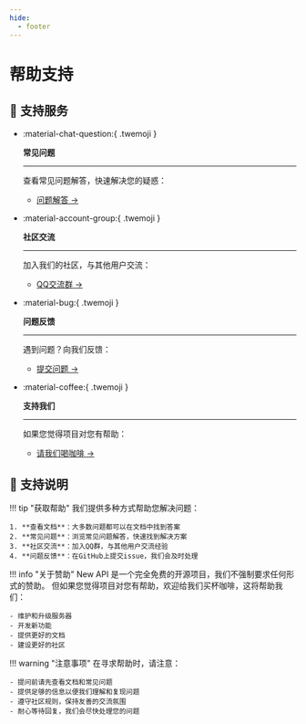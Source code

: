 ```yaml
---
hide:
  - footer
---
```


<style>
  .md-typeset .grid.cards > ul {
    display: grid;
    grid-template-columns: repeat(auto-fit, minmax(16rem, 1fr));
    gap: 1rem;
    margin: 1em 0;
  }
  
  .md-typeset .grid.cards > ul > li {
    border: none;
    border-radius: 0.8rem;
    box-shadow: var(--md-shadow-z2);
    padding: 1.5rem;
    transition: transform 0.25s, box-shadow 0.25s;
    background: linear-gradient(135deg, var(--md-primary-fg-color), var(--md-accent-fg-color));
    color: var(--md-primary-bg-color);
  }

  .md-typeset .grid.cards > ul > li:hover {
    transform: scale(1.02);
    box-shadow: var(--md-shadow-z3);
  }

  .md-typeset .grid.cards > ul > li > hr {
    margin: 0.8rem 0;
    border: none;
    border-bottom: 2px solid var(--md-primary-bg-color);
    opacity: 0.2;
  }

  .md-typeset .grid.cards > ul > li > p {
    margin: 0.5rem 0;
  }

  .md-typeset .grid.cards > ul > li > p > em {
    color: var(--md-primary-bg-color);
    opacity: 0.8;
    font-style: normal;
  }

  .md-typeset .grid.cards > ul > li > p > .twemoji {
    font-size: 2.5rem;
    display: block;
    margin: 0.5rem auto;
  }

  .md-typeset .grid.cards > ul > li a {
    display: inline-flex;
    align-items: center;
    margin-top: 1.2em;
    padding: 0.5em 1.2em;
    color: white;
    background-color: rgba(255, 255, 255, 0.15);
    border-radius: 2em;
    transition: all 0.3s ease;
    font-weight: 500;
    font-size: 0.9em;
    letter-spacing: 0.03em;
    box-shadow: 0 3px 6px rgba(0, 0, 0, 0.1);
    position: relative;
    overflow: hidden;
    text-decoration: none;
  }

  .md-typeset .grid.cards > ul > li a:hover {
    background-color: rgba(255, 255, 255, 0.25);
    text-decoration: none;
    box-shadow: 0 5px 12px rgba(0, 0, 0, 0.2);
    transform: translateX(5px);
  }

  .md-typeset .grid.cards > ul > li a:after {
    content: "→";
    opacity: 0;
    margin-left: -15px;
    transition: all 0.2s ease;
  }

  .md-typeset .grid.cards > ul > li a:hover:after {
    opacity: 1;
    margin-left: 5px;
  }
</style>

# 帮助支持

## 💫 支持服务

<div class="grid cards" markdown>

-   :material-chat-question:{ .twemoji }

    **常见问题**

    ---

    查看常见问题解答，快速解决您的疑惑：
    
    - [问题解答 →](faq.md)

-   :material-account-group:{ .twemoji }

    **社区交流**

    ---

    加入我们的社区，与其他用户交流：
    
    - [QQ交流群 →](community-interaction.md)

-   :material-bug:{ .twemoji }

    **问题反馈**

    ---

    遇到问题？向我们反馈：
    
    - [提交问题 →](feedback-issues.md)

-   :material-coffee:{ .twemoji }

    **支持我们**

    ---

    如果您觉得项目对您有帮助：
    
    - [请我们喝咖啡 →](buy-us-a-coffee.md)

</div>

## 📖 支持说明

!!! tip "获取帮助"
    我们提供多种方式帮助您解决问题：

    1. **查看文档**：大多数问题都可以在文档中找到答案
    2. **常见问题**：浏览常见问题解答，快速找到解决方案
    3. **社区交流**：加入QQ群，与其他用户交流经验
    4. **问题反馈**：在GitHub上提交issue，我们会及时处理

!!! info "关于赞助"
    New API 是一个完全免费的开源项目，我们不强制要求任何形式的赞助。
    但如果您觉得项目对您有帮助，欢迎给我们买杯咖啡，这将帮助我们：

    - 维护和升级服务器
    - 开发新功能
    - 提供更好的文档
    - 建设更好的社区

!!! warning "注意事项"
    在寻求帮助时，请注意：

    - 提问前请先查看文档和常见问题
    - 提供足够的信息以便我们理解和复现问题
    - 遵守社区规则，保持友善的交流氛围
    - 耐心等待回复，我们会尽快处理您的问题 